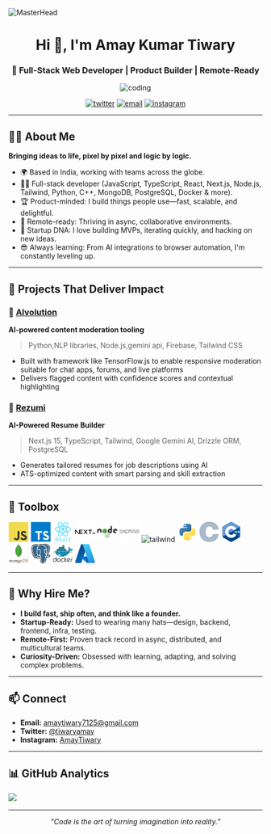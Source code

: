 ![MasterHead](https://i.pinimg.com/originals/e3/64/54/e36454e926d24b7806e587d826715cbe.jpg)

<h1 align="center">Hi 👋, I'm Amay Kumar Tiwary</h1>
<h3 align="center">🚀 Full-Stack Web Developer | Product Builder | Remote-Ready</h3>

<p align="center">
  <img src="https://i.pinimg.com/originals/b5/fd/3f/b5fd3fbe984103e08b9482471484394b.gif" alt="coding" width="390"/>
</p>

<p align="center">
  <a href="https://twitter.com/AmayTiwary" target="blank"><img src="https://img.shields.io/twitter/follow/Amaytiwary?logo=twitter&style=for-the-badge" alt="twitter"/></a>
  <a href="mailto:amaytiwary7125@gmail.com"><img src="https://img.shields.io/badge/email-amaytiwary7125@gmail.com-blue?style=for-the-badge&logo=gmail" alt="email"/></a>
  <a href="https://instagram.com/tiwaryamay" target="blank"><img src="https://img.shields.io/badge/instagram-tiwaryamay-E4405F?style=for-the-badge&logo=instagram&logoColor=white" alt="instagram"/></a>
</p>

---

## 🏄‍♂️ About Me

**Bringing ideas to life, pixel by pixel and logic by logic.**

- 🌍 Based in India, working with teams across the globe.
- 👨‍💻 Full-stack developer (JavaScript, TypeScript, React, Next.js, Node.js, Tailwind, Python, C++, MongoDB, PostgreSQL, Docker & more).
- 🏆 Product-minded: I build things people use—fast, scalable, and delightful.
- 🤝 Remote-ready: Thriving in async, collaborative environments.
- 🧠 Startup DNA: I love building MVPs, iterating quickly, and hacking on new ideas.
- 😎 Always learning: From AI integrations to browser automation, I'm constantly leveling up.

---

## 🚀 Projects That Deliver Impact

### 🎨 [AIvolution](https://github.com/tiwaryamay7125/AIvolution.git)
**AI-powered content moderation tooling**  
> Python,NLP libraries, Node.js,gemini api, Firebase, Tailwind CSS  
- Built with framework like TensorFlow.js to enable responsive moderation suitable for chat apps, forums, and live platforms
- Delivers flagged content with confidence scores and contextual highlighting

### 🤖 [Rezumi](https://github.com/sahaniindrajit/Rezumi)
**AI-Powered Resume Builder**  
> Next.js 15, TypeScript, Tailwind, Google Gemini AI, Drizzle ORM, PostgreSQL  
- Generates tailored resumes for job descriptions using AI
- ATS-optimized content with smart parsing and skill extraction


---

## 🧩 Toolbox

<p align="left">
  <img src="https://raw.githubusercontent.com/devicons/devicon/master/icons/javascript/javascript-original.svg" alt="javascript" width="40"/>
  <img src="https://raw.githubusercontent.com/devicons/devicon/master/icons/typescript/typescript-original.svg" alt="typescript" width="40"/>
  <img src="https://raw.githubusercontent.com/devicons/devicon/master/icons/react/react-original-wordmark.svg" alt="react" width="40"/>
  <img src="https://raw.githubusercontent.com/devicons/devicon/master/icons/nextjs/nextjs-original-wordmark.svg" alt="nextjs" width="40"/>
  <img src="https://raw.githubusercontent.com/devicons/devicon/master/icons/nodejs/nodejs-original-wordmark.svg" alt="nodejs" width="40"/>
  <img src="https://raw.githubusercontent.com/devicons/devicon/master/icons/express/express-original-wordmark.svg" alt="express" width="40"/>
  <img src="https://www.vectorlogo.zone/logos/tailwindcss/tailwindcss-icon.svg" alt="tailwind" width="40"/>
  <img src="https://raw.githubusercontent.com/devicons/devicon/master/icons/python/python-original.svg" alt="python" width="40"/>
  <img src="https://raw.githubusercontent.com/devicons/devicon/master/icons/c/c-original.svg" alt="c" width="40"/>
  <img src="https://raw.githubusercontent.com/devicons/devicon/master/icons/cplusplus/cplusplus-original.svg" alt="cplusplus" width="40"/>
  <img src="https://raw.githubusercontent.com/devicons/devicon/master/icons/mongodb/mongodb-original-wordmark.svg" alt="mongodb" width="40"/>
  <img src="https://raw.githubusercontent.com/devicons/devicon/master/icons/postgresql/postgresql-original.svg" alt="postgresql" width="40"/>
  <img src="https://raw.githubusercontent.com/devicons/devicon/master/icons/docker/docker-original-wordmark.svg" alt="docker" width="40"/>
  <img src="https://raw.githubusercontent.com/devicons/devicon/master/icons/azure/azure-original.svg" alt="azure" width="40"/>
</p>

---

## 🌱 Why Hire Me?

- **I build fast, ship often, and think like a founder.**
- **Startup-Ready:** Used to wearing many hats—design, backend, frontend, infra, testing.
- **Remote-First:** Proven track record in async, distributed, and multicultural teams.
- **Curiosity-Driven:** Obsessed with learning, adapting, and solving complex problems.

---

## 📫 Connect

- **Email:** [amaytiwary7125@gmail.com](mailto:amaytiwary7125@gmail.com)
- **Twitter:** [@tiwaryamay](https://twitter.com/tiwaryamay)
- **Instagram:** [AmayTiwary](https://instagram.com/AmayTiwary)

---

## 📊 GitHub Analytics

<p align="left">
  <img src="https://github-readme-stats.vercel.app/api/top-langs?username=tiwaryamay7125&show_icons=true&locale=en&layout=compact" />
</p>

---

<p align="center">
  <em>“Code is the art of turning imagination into reality.”</em>
</p>
